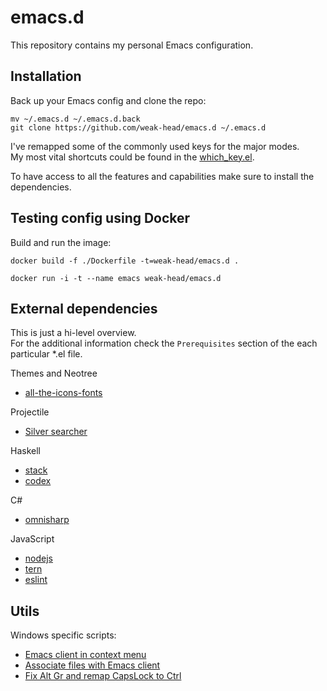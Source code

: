 # emacs.d

This repository contains my personal Emacs configuration.

## Installation

Back up your Emacs config and clone the repo:
``` shell
mv ~/.emacs.d ~/.emacs.d.back
git clone https://github.com/weak-head/emacs.d ~/.emacs.d
```

I've remapped some of the commonly used keys for the major modes.  
My most vital shortcuts could be found in the [which_key.el](packages/which-key.el).  
  
  
To have access to all the features and capabilities make sure to install the dependencies.

## Testing config using Docker

Build and run the image:  
``` shell
docker build -f ./Dockerfile -t=weak-head/emacs.d . 

docker run -i -t --name emacs weak-head/emacs.d
```

## External dependencies

This is just a hi-level overview.  
For the additional information check the `Prerequisites` section of the each particular *.el file.

Themes and Neotree
* [all-the-icons-fonts](https://github.com/domtronn/all-the-icons.el/tree/master/fonts)

Projectile
* [Silver searcher](https://github.com/ggreer/the_silver_searcher)

Haskell
* [stack]()
* [codex]()

C#
* [omnisharp]()

JavaScript
* [nodejs]()
* [tern]()
* [eslint]()

## Utils

Windows specific scripts:
* [Emacs client in context menu](scripts/w-context-menu.reg)  
* [Associate files with Emacs client](scripts/w-file-assoc.bat)  
* [Fix Alt Gr and remap CapsLock to Ctrl](scripts/w-fix-right-alt-and-capslock.reg)  
